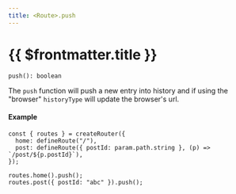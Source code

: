 ```yaml
---
title: <Route>.push
---
```


# {{ $frontmatter.title }}

```tsx
push(): boolean
```

The `push` function will push a new entry into history and if using the "browser" `historyType` will update the browser's url.

#### Example

```tsx
const { routes } = createRouter({
  home: defineRoute("/"),
  post: defineRoute({ postId: param.path.string }, (p) => `/post/${p.postId}`),
});

routes.home().push();
routes.post({ postId: "abc" }).push();
```
